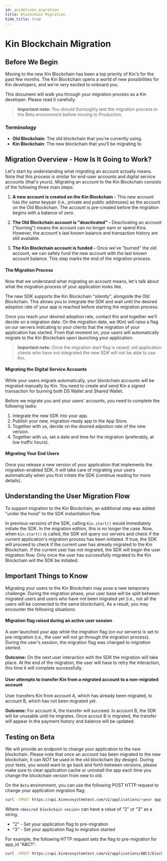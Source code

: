 ```yaml
---
id: guidelines_migration
title: Blockchain Migration
hide_title: true
---
```


# Kin Blockchain Migration

## Before We Begin
Moving to the new Kin Blockchain has been a top priority of Kin's for the past few months.
The Kin Blockchain opens a world of new possibilities for Kin developers, and we're very excited to onboard you.

This document will walk you through your migration process as a Kin developer. Please read it carefully.

 >**Important note:** You should thoroughly test the migration process in the Beta environment before moving to Production.
 
### Terminology
- **Old Blockchain**: The old blockchain that you're currently using.
- **Kin Blockchain**: The new blockchain that you'll be migrating to.

## Migration Overview - How Is It Going to Work?
Let's start by understanding what migrating an account actually means. Note that this process is similar for end-user accounts and digital service accounts (that's yours).
Migrating an account to the Kin Blockchain consists of the following three main steps:

1. **A new account is created on the Kin Blockchain -**
This new account has *the same* keypair (i.e., private and public addresses) as the account on the Old Blockchain.
The account is pre-created before the migration begins with a balance of zero.

2. **The Old Blockchain account is "deactivated" -**
Deactivating an account ("burning") means the account can no longer earn or spend Kins. 
However, the account's last known balance and transaction history are still available.

3. **The Kin Blockchain account is funded -**
Once we've "burned" the old account, we can safely fund the new account with the last known account balance.
This step marks the end of the migration process.

#### The Migration Process
Now that we understand what migrating an account means, let's talk about what the migration process of your application looks like.

The new SDK supports the Kin Blockchain "silently", alongside the Old Blockchain.
This allows you to integrate the SDK and wait until the desired adoption rate of your app is reached before starting the migration process.

Once you reach your desired adoption rate, contact Kin and together we'll decide on a migration date.
On the migration date, we (Kin) will raise a flag on our servers indicating to your clients that the migration of your application has started.
From that moment on, your users will automatically migrate to the Kin Blockchain upon launching your application. 

>**Important note:** Once the migration start flag is raised, old application clients who have not integrated the new SDK will not be able to use Kin.

#### Migrating the Digital Service Accounts
While your users migrate automatically, your blockchain accounts will be migrated manually by Kin.
You need to create and send Kin a signed transaction for burning both DS Wallet and Shared Wallet. 

Before we migrate you and your users' accounts, you need to complete the following tasks:
1. Integrate the new SDK into your app. 
2. Publish your new, migration-ready app to the App Store.
3. Together with us, decide on the desired adpotion rate of the new version.
4. Together with us, set a date and time for the migration (preferably, at low traffic hours).

#### Migrating Your End Users 
Once you release a new version of your application that implements the migration-enabled SDK, it will take care of migrating your users automatically when you first initate the SDK (continue reading for more details).

## Understanding the User Migration Flow
To support migration to the Kin Blockchain, an additional step was added "under the hood" to the SDK instantiation flow.

In previous versions of the SDK, calling `Kin.start()` would immediately initiate the SDK. In the migration edition, this is no longer the case.
Now, when `Kin.start()` is called, the SDK will query our servers and check if the current application's migration process has been initiated. If true, the SDK will proceed to check if the current user has already migrated to the Kin Blockchain. If the current user has not migrated, the SDK will begin the user migration flow. Only once the user has successfully migrated to the Kin Blockchain will the SDK be initiated.


## Important Things to Know
Migrating your users to the Kin Blockchain may pose a new temporary challenge. During the migration phase, your user base will be split between migrated users and users who have not been migrated yet (i.e., not all the users will be connected to the same blockchain). As a result, you may encounter the following situations: 

#### Migration flag raised during an active user session
A user launched your app while the migration flag (on our servers) is set to pre-migration (i.e., the user will not go through the migration process). During the user's session, the migration flag was changed to *migration started*. 

**Outcome:** On the next user interaction with the SDK the migration will take place. At the end of the migration, the user will have to retry the interaction, this time it will complete successfully.

#### User attempts to transfer Kin from a migrated account to a non-migrated account 
User transfers Kin from account A, which has already been migrated, to account B, which has not been migrated yet.

**Outcome:** For account A, the transfer will succeed. In account B, the SDK will be unusable until he migrates. Once accout B is migrated, the transfer will appear in the payment history and balance will be updated.

## Testing on Beta
We will provide an endpoint to change your application to the new blockchain.
Please note that once an account has been migrated to the new blockchain, it can *NOT* be used in the old blockchain (by design). During your tests, you would want to go back and forth between versions, please make sure to clear application cache or uninstall the app each time you change the blockchain version from new to old.

On the `Beta` environment, you can use the following POST HTTP request to change your application migration flag:

```bash
curl -XPOST https://api.kinecosystemtest.com/v2/applications/<your app_id>/blockchain_version -H "Content-type: Application/json" -d '{"blockchain_version": "<desired blockchain vesion>"}'
```

Where `<desired blockchain vesion>` can have a value of "2" or "3" as a string. 
- "2" - Set your application flag to pre-migration
- "3" - Set your application flag to migration started

For example, the following HTTP request sets the flag to pre-migration for app_id "ABC1":

```bash
curl -XPOST https://api.kinecosystemtest.com/v2/applications/ABC1/blockchain_version -H "Content-type: Application/json" -d '{"blockchain_version": "2"}'
```
